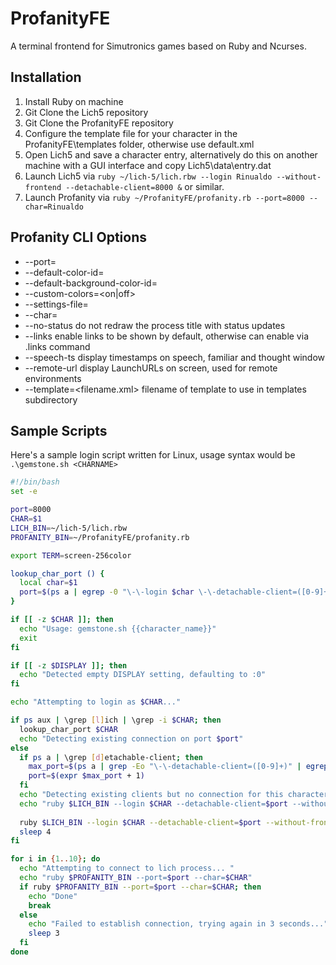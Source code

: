 # ProfanityFE
A terminal frontend for Simutronics games based on Ruby and Ncurses.

## Installation
1. Install Ruby on machine
2. Git Clone the Lich5 repository
3. Git Clone the ProfanityFE repository
4. Configure the template file for your character in the ProfanityFE\templates folder, otherwise use default.xml
5. Open Lich5 and save a character entry, alternatively do this on another machine with a GUI interface and copy Lich5\data\entry.dat
6. Launch Lich5 via `ruby ~/lich-5/lich.rbw --login Rinualdo --without-frontend --detachable-client=8000 &` or similar.
7. Launch Profanity via `ruby ~/ProfanityFE/profanity.rb --port=8000 --char=Rinualdo`

## Profanity CLI Options
* --port=<port>
* --default-color-id=<id>
* --default-background-color-id=<id>
* --custom-colors=<on|off>
* --settings-file=<filename>
* --char=<character>
* --no-status                           do not redraw the process title with status updates
* --links                               enable links to be shown by default, otherwise can enable via .links command
* --speech-ts                           display timestamps on speech, familiar and thought window
* --remote-url                          display LaunchURLs on screen, used for remote environments
* --template=<filename.xml>             filename of template to use in templates subdirectory

## Sample Scripts
Here's a sample login script written for Linux, usage syntax would be `.\gemstone.sh <CHARNAME>`
```bash
#!/bin/bash
set -e

port=8000
CHAR=$1
LICH_BIN=~/lich-5/lich.rbw
PROFANITY_BIN=~/ProfanityFE/profanity.rb

export TERM=screen-256color

lookup_char_port () {
  local char=$1
  port=$(ps a | egrep -0 "\-\-login $char \-\-detachable-client=([0-9]+)" | egrep -o "[0-9]+" | sort | tail -n1)
}

if [[ -z $CHAR ]]; then
  echo "Usage: gemstone.sh {{character_name}}"
  exit
fi

if [[ -z $DISPLAY ]]; then
  echo "Detected empty DISPLAY setting, defaulting to :0"
fi

echo "Attempting to login as $CHAR..."

if ps aux | \grep [l]ich | \grep -i $CHAR; then
  lookup_char_port $CHAR
  echo "Detecting existing connection on port $port"
else
  if ps a | \grep [d]etachable-client; then
    max_port=$(ps a | grep -Eo "\-\-detachable-client=([0-9]+)" | egrep -o "[0-9]+" | sort | tail -n1)
    port=$(expr $max_port + 1)
  fi
  echo "Detecting existing clients but no connection for this character. Using Port[$port]"
  echo "ruby $LICH_BIN --login $CHAR --detachable-client=$port --without-frontend 2> /dev/null &"
  
  ruby $LICH_BIN --login $CHAR --detachable-client=$port --without-frontend 2> /dev/null &
  sleep 4
fi

for i in {1..10}; do
  echo "Attempting to connect to lich process... "
  echo "ruby $PROFANITY_BIN --port=$port --char=$CHAR"
  if ruby $PROFANITY_BIN --port=$port --char=$CHAR; then
    echo "Done"
    break
  else
    echo "Failed to establish connection, trying again in 3 seconds..."
    sleep 3
  fi
done
```

